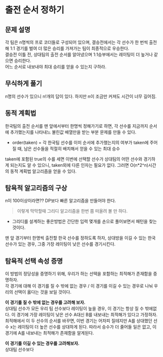 # 출전 순서 정하기
## 문제 설명
각 팀은 n명씩의 프로 코더들로 구성되어 있으며, 결승전에서는 각 선수가 한 번씩 출전해 1:1 경기를 벌여 더 많은 승리를 가져가는 팀이 최종적으로 우승한다.  
결승전 이틀 전, 상대팀의 출전 순서를 알아냈으며 1:1승부에서는 레이팅이 더 높거나 같으면 승리한다.  
어느 순서로 내보내야 최대 승리를 얻을 수 있는지 구하라.

## 무식하게 풀기
n명의 선수가 있으니 n!개의 답이 있다. 하지만 n이 조금만 커져도 시간이 너무 길어짐.

## 동적 계획법
한국팀의 출전 순서를 맨 앞에서부터 한명씩 정해가기로 하면, 각 선수를 지금까지 순서에 추가했는지를 나타내느 불린값 배열만을 받는 부분 문제를 만들 수 있다.
- order(taken) = 각 한국팀 선수를 이미 순서에 추가했는지의 여부가 taken에 주어질 때, 남은 선수들을 적절히 배치해서 얻을 수 있는 최대 승수

taken에 포함된 true의 수를 세면 이번에 선택할 선수가 상대팀의 어떤 선수와 경기하게 되는지도 알 수 있으니, taken외에 다른 인자는 필요가 없다. 그러면 O(n*2^n)시간의 동적 계획법 알고리즘을 얻을 수 있다.

## 탐욕적 알고리즘의 구상
n이 100이상이라면?? DP보다 빠른 알고리즘을 만들어야 한다.  
> 이렇게 막막할때 그리디 알고리즘을 한번 쯤 떠올려 볼 만 하다.

- 그리디를 설계하는 좋은방법은 간단한 입력 몇개를 손으로 풀어보면서 패턴을 찾는것이다.

맨 앞 경기부터 한명씩 출전할 한국 선수를 정하도록 하자, 상대방을 이길 수 있는 한국 선수가 있는 경우, 그중 가장 레이팅이 낮은 선수를 경기시킨다.  

## 탐욕적 선택 속성 증명
이 방법의 정당성을 증명하기 위해, 우리가 하는 선택을 포함하는 최적해가 존재함을 증명하자.  
각 경기에 대해 이 경기를 질 수 밖에 없는 경우 / 이 경기를 이길 수 있는 경우로 나눠 우리의 선택이 옳다는 것을 보일 것이다.    

__이 경기를 질 수 밖에 없는 경우를 고려해 보자.__  
상대팀 선수가 모든 우리 팀 선수보다 레이팅이 높을 경우, 이 경기는 항상 질 수 밖에없다. 
이 경기에 가장 레이팅이 낮은 선수 A대신 B를 내보내는 최적해가 있다고 가정하자. 최적해에서 이 두 선수의 순서를 바꾸면, 이번 경기는 어차피 질테지만 A를 상대했던 선수 x는 레이팅이 더 높은 선수를 상대하게 된다. 따라서 승수가 더 줄어들 일은 없고, 이 경기에 A를 내보내는 최적해가 존재함을 알게된다.  

__이 경기를 이길 수 있는 경우를 고려해보자.__  
상대팀 선수보다 


